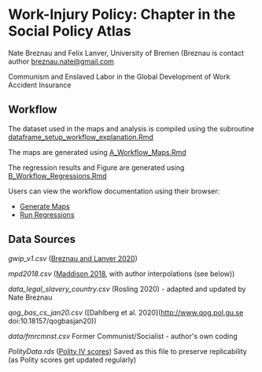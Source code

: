 # Work-Injury Policy: Chapter in the Social Policy Atlas

Nate Breznau and Felix Lanver, University of Bremen
(Breznau is contact author [breznau.nate@gmail.com](mailto:breznau.nate@gmail.com)

Communism and Enslaved Labor in the Global Development of Work Accident Insurance

## Workflow

The dataset used in the maps and analysis is compiled using the subroutine [dataframe_setup_workflow_explanation.Rmd](../data/dataframe_setup/ataframe_setup_workflow_explanation.Rmd)

The maps are generated using [A_Workflow_Maps.Rmd](../A_Workflow_Maps.Rmd)

The regression results and Figure are generated using [B_Workflow_Regressions.Rmd](../B_Workflow_Regressions.Rmd)

Users can view the workflow documentation using their browser:
* [Generate Maps](https://raw.githack.com/nbreznau/work_injury_atlas/main/A_Workflow_Maps.html)
* [Run Regressions](https://raw.githack.com/nbreznau/work_injury_atlas/main/B_Workflow_Regressions.html)

## Data Sources

*gwip_v1.csv* ([Breznau and Lanver 2020](https://dataverse.harvard.edu/dataset.xhtml?persistentId=doi:10.7910/DVN/IVKYIE))

*mpd2018.csv* ([Maddison 2018](http://www.ggdc.net/maddison/maddison-project/home.htm), with author interpolations (see below))

*data_legal_slavery_country.csv* (Rosling 2020) - adapted and updated by Nate Breznau

*qog_bas_cs_jan20.csv* ([Dahlberg et al. 2020](http://www.qog.pol.gu.se doi:10.18157/qogbasjan20))

*data/fmrcmnst.csv* Former Communist/Socialist - author's own coding

*PolityData.rds* ([Polity IV scores](http://www.systemicpeace.org/)) Saved as this file to preserve replicability (as Polity scores get updated regularly)



